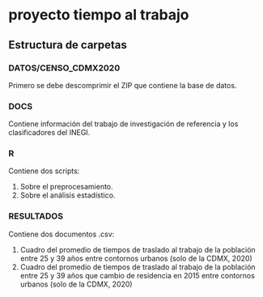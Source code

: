 # proyecto tiempo al trabajo
## Estructura de carpetas
### **DATOS/CENSO_CDMX2020**
Primero se debe descomprimir el ZIP que contiene la base de datos.
### **DOCS**
Contiene información del trabajo de investigación de referencia y los clasificadores del INEGI.
### **R**
Contiene dos scripts:
1. Sobre el preprocesamiento.
2. Sobre el análisis estadístico.
### **RESULTADOS**
Contiene dos documentos .csv:
1. Cuadro del promedio de tiempos de traslado al trabajo de la población entre 25 y 39 años entre contornos urbanos (solo de la CDMX, 2020)
2. Cuadro del promedio de tiempos de traslado al trabajo de la población entre 25 y 39 años que cambio de residencia en 2015 entre contornos urbanos (solo de la CDMX, 2020)
